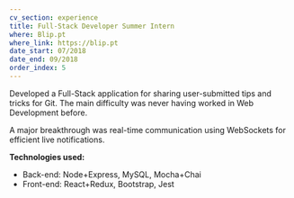 ```yaml
---
cv_section: experience
title: Full-Stack Developer Summer Intern
where: Blip.pt
where_link: https://blip.pt
date_start: 07/2018
date_end: 09/2018
order_index: 5
---
```


Developed a Full-Stack application for sharing user-submitted tips and tricks for Git.
The main difficulty was never having worked in Web Development before.

A major breakthrough was real-time communication using WebSockets for efficient live notifications.

**Technologies used:**

- Back-end: Node+Express, MySQL, Mocha+Chai
- Front-end: React+Redux, Bootstrap, Jest
